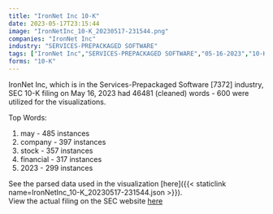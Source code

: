 ```yaml
---
title: "IronNet Inc 10-K"
date: 2023-05-17T23:15:44
image: "IronNetInc_10-K_20230517-231544.png"
companies: "IronNet Inc"
industry: "SERVICES-PREPACKAGED SOFTWARE"
tags: ["IronNet Inc","SERVICES-PREPACKAGED SOFTWARE","05-16-2023","10-K"]
forms: "10-K"
---
```

IronNet Inc, which is in the Services-Prepackaged Software [7372] industry, SEC 10-K filing on May 16, 2023 had 46481 (cleaned) words - 600 were utilized for the visualizations.

Top Words:
1. may - 485 instances
2. company - 397 instances
3. stock - 357 instances
4. financial - 317 instances
5. 2023 - 299 instances


See the parsed data used in the visualization [here]({{< staticlink name=IronNetInc_10-K_20230517-231544.json >}}).  
View the actual filing on the SEC website [here](https://www.sec.gov/Archives/edgar/data/1777946/0000950170-23-022530.txt)